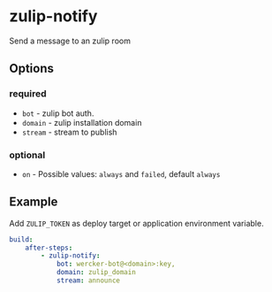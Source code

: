 # zulip-notify

Send a message to an zulip room

## Options

### required

* `bot` - zulip bot auth.
* `domain` - zulip installation domain
* `stream` - stream to publish

### optional

* `on` - Possible values: `always` and `failed`, default `always`

## Example


Add `ZULIP_TOKEN` as deploy target or application environment variable.

```yml
build:
    after-steps:
        - zulip-notify:
            bot: wercker-bot@<domain>:key,
            domain: zulip_domain
            stream: announce
```
